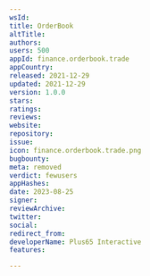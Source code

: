 ```yaml
---
wsId: 
title: OrderBook
altTitle: 
authors: 
users: 500
appId: finance.orderbook.trade
appCountry: 
released: 2021-12-29
updated: 2021-12-29
version: 1.0.0
stars: 
ratings: 
reviews: 
website: 
repository: 
issue: 
icon: finance.orderbook.trade.png
bugbounty: 
meta: removed
verdict: fewusers
appHashes: 
date: 2023-08-25
signer: 
reviewArchive: 
twitter: 
social: 
redirect_from: 
developerName: Plus65 Interactive
features: 

---
```


